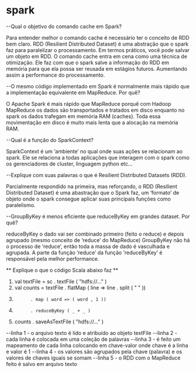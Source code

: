 # spark

--Qual o objetivo do comando cache em Spark?

Para entender melhor o comando cache é necessário ter o conceito de RDD bem claro. RDD (Resilient Distributed Dataset) é uma abstração que o spark faz para paralelizar o processamento. Em termos práticos, você pode salvar um objeto em RDD.
O comando cache entra em cena como uma técnica de otimização. Ele faz com que o spark salve a informação do RDD em memória para que ela possa ser reusada em estágios futuros. Aumentando assim a performance do processamento.


--O mesmo código implementado em Spark é normalmente mais rápido que a implementação equivalente em MapReduce. Por quê? 

O Apache Spark é mais rápido que MapReduce porquê com Hadoop MapReduce os dados são transportados e tratados em disco enquanto no spark os dados trafegam em memória RAM (caches). Toda essa movimentação em disco é muito mais lenta que a alocação na memória RAM.

--Qual é a função do SparkContext?

SparkContext é um ‘ambiente’ no qual onde suas ações se relacionam ao spark. Ele se relaciona a todas aplicações que interagem com o spark como os gerenciadores de cluster, linguagem python etc...

--Explique com suas palavras o que é Resilient Distributed Datasets (RDD). 

Parcialmente respondido na primeira, mas reforçando, o RDD (Resilient Distributed Dataset) é uma abastração que o Spark faz, um ‘formato’ de objeto onde o spark consegue aplicar suas principais funções como paralelismo. 

--GroupByKey é menos eficiente que reduceByKey em grandes dataset. Por quê?

reduceByKey o dado vai ser combinado primeiro (feito o reduce) e depois agrupado (mesmo conceito de ‘reduce’ do MapReduce)
GroupByKey não há o processo de ‘reduce’, então toda a massa de dado é vasculhada e agrupada.
A parte da função ‘reduce’ da função ‘reduceByKey’ é responsável pela melhor performance.

** Explique o que o código Scala abaixo faz **

1. val textFile = sc . textFile ( "hdfs://..." )
2. val counts = textFile . flatMap ( line => line . split ( " " ))
3.           . map ( word => ( word , 1 ))
4.           . reduceByKey ( _ + _ )
5. counts . saveAsTextFile ( "hdfs://..." )

--linha 1 - o arquivo texto é lido e atribuído ao objeto textFile
--linha 2 - cada linha é colocada em uma coleção de palavras
--linha 3 - é feito um mapeamento de cada linha colocando em chave-valor onde chave é a linha e valor é 1
--linha 4 - os valores são agrupados pela chave (palavra) e os valores de chaves iguais se somam
--linha 5 - o RDD com o MapReduce feito é salvo em arquivo texto

